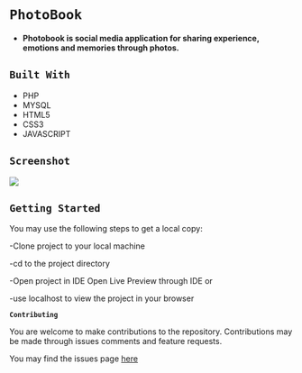 # `PhotoBook`

- __Photobook is social media application for sharing experience, emotions and memories through photos.__

## `Built With`

- PHP
- MYSQL
- HTML5
- CSS3
- JAVASCRIPT


## `Screenshot`
![](photobook_userProfile.PNG)


## `Getting Started`

You may use the following steps to get a local copy:

-Clone project to your local machine 

-cd to the project directory 

-Open project in IDE Open Live Preview through IDE or

-use localhost to view the project in your browser

**`Contributing`**

You are welcome to make contributions to the repository. Contributions may be made through issues comments and feature requests.

You may find the issues page [here](https://github.com/luckymolefe/PhotoBook/issues)

